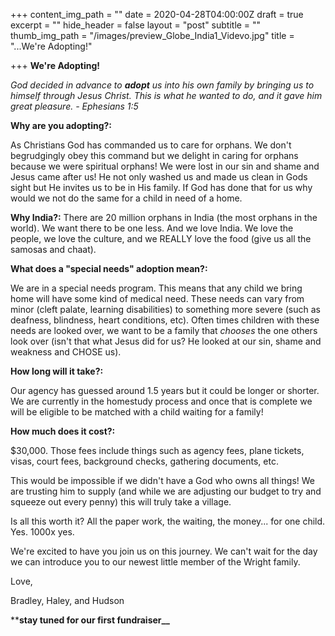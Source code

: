 +++
content_img_path = ""
date = 2020-04-28T04:00:00Z
draft = true
excerpt = ""
hide_header = false
layout = "post"
subtitle = ""
thumb_img_path = "/images/preview_Globe_India1_Videvo.jpg"
title = "...We're Adopting!"

+++
                                                    **We're Adopting!** 

_God decided in advance to **adopt** us into his own family by bringing us to himself through Jesus Christ. This is what he wanted to do, and it gave him great pleasure. - Ephesians 1:5_

**Why are you adopting?:** 

As Christians God has commanded us to care for orphans. We don't begrudgingly obey this command but we delight in caring for orphans because we were spiritual orphans! We were lost in our sin and shame and Jesus came after us! He not only washed us and made us clean in Gods sight but He invites us to be in His family. If God has done that for us why would we not do the same for a child in need of a home. 

**Why India?:** There are 20 million orphans in India (the most orphans in the world). We want there to be one less. And we love India. We love the people, we love the culture, and we REALLY love the food (give us all the samosas and chaat).

**What does a "special needs" adoption mean?:** 

We are in a special needs program. This means that any child we bring home will have some kind of medical need. These needs can vary from minor (cleft palate, learning disabilities) to something more severe (such as deafness, blindness, heart conditions, etc). Often times children with these needs are looked over, we want to be a family that _chooses_ the one others look over (isn't that what Jesus did for us? He looked at our sin, shame and weakness and CHOSE us).

**How long will it take?:** 

Our agency has guessed around 1.5 years but it could be longer or shorter. We are currently in the homestudy process and once that is complete we will be eligible to be matched with a child waiting for a family! 

**How much does it cost?:** 

$30,000. Those fees include things such as agency fees, plane tickets, visas, court fees, background checks, gathering documents, etc. 

This would be impossible if we didn't have a God who owns all things! We are trusting him to supply (and while we are adjusting our budget to try and squeeze out every penny) this will truly take a village. 

Is all this worth it? All the paper work, the waiting, the money... for one child. Yes. 1000x yes. 

We're excited to have you join us on this journey. We can't wait for the day we can introduce you to our newest little member of the Wright family. 

Love,

Bradley, Haley, and Hudson 

****stay tuned for our first fundraiser__**